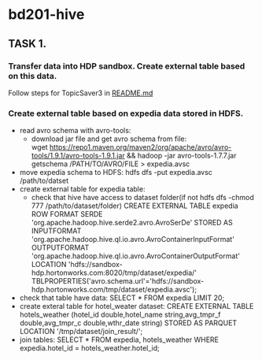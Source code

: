 # bd201-hive
## TASK 1. 
### Transfer data into HDP sandbox. Create external table based on this data.
Follow steps for TopicSaver3 in [README.md](https://github.com/Nexxezz/kafkastreamsapp/blob/master/README.md)
 ### Create external table based on expedia data stored in HDFS.
 * read avro schema with avro-tools:
   * download jar file and get avro schema from file:  
   wget https://repo1.maven.org/maven2/org/apache/avro/avro-tools/1.9.1/avro-tools-1.9.1.jar && hadoop -jar avro-tools-1.7.7.jar getschema /PATH/TO/AVRO/FILE  > expedia.avsc
 * move expedia schema to HDFS:
   hdfs dfs -put expedia.avsc /path/to/datset
 * create external table for expedia table:
    * check that hive have access to dataset folder(if not hdfs dfs -chmod 777 /path/to/dataset/folder)
      CREATE EXTERNAL TABLE expedia ROW FORMAT SERDE 'org.apache.hadoop.hive.serde2.avro.AvroSerDe' STORED AS INPUTFORMAT 'org.apache.hadoop.hive.ql.io.avro.AvroContainerInputFormat' OUTPUTFORMAT 'org.apache.hadoop.hive.ql.io.avro.AvroContainerOutputFormat' LOCATION 'hdfs://sandbox-hdp.hortonworks.com:8020/tmp/dataset/expedia/' TBLPROPERTIES('avro.schema.url'='hdfs://sandbox-hdp.hortonworks.com/tmp/dataset/expedia.avsc');
  * check that table have data:
    SELECT * FROM expedia LIMIT 20;
  * create exteral table for hotel_weater dataset:
    CREATE EXTERNAL TABLE hotels_weather (hotel_id double,hotel_name string,avg_tmpr_f double,avg_tmpr_c double,wthr_date string) STORED AS PARQUET LOCATION '/tmp/dataset/join_result/';
  * join tables:
    SELECT * FROM expedia, hotels_weather WHERE expedia.hotel_id = hotels_weather.hotel_id;
    
    
    
    
    
    
